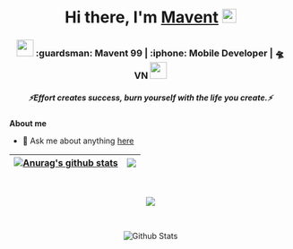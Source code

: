 <div align="center">
   <h1>Hi there, I'm <a href="https://github.com/trungcong1999">Mavent</a> <img src="https://media.giphy.com/media/hvRJCLFzcasrR4ia7z/giphy.gif" width="25px"> </h1>
</div>
<div align="center">
<h3><img src="https://media.giphy.com/media/WUlplcMpOCEmTGBtBW/giphy.gif" width="30">  :guardsman: Mavent 99 | :iphone: Mobile Developer | 🛸 VN <img src="https://media.giphy.com/media/WUlplcMpOCEmTGBtBW/giphy.gif" width="30"></h3>
</div>
 <h5 align="center">
   <i>⚡️Effort creates success, burn yourself with the life you create.⚡️</i>
  </h5>

**About me**
- 💬 Ask me about anything [here](https://github.com/trungcong1999/trungcong1999/issues)

| <a href="https://github.com/anuraghazra/github-readme-stats"><img align="center" src="https://github-readme-stats.vercel.app/api?username=trungcong1999&show_icons=true&include_all_commits=true&theme=buefy&hide_border=true" alt="Anurag's github stats" /></a> | <a href="https://github.com/anuraghazra/github-readme-stats"><img align="center" src="https://github-readme-stats.vercel.app/api/top-langs/?username=trungcong1999&layout=compact&theme=buefy&hide_border=true" /></a> |
| ------------- | ------------- |
<br />

<p align="center">
   <img src="https://media.giphy.com/media/VTtANKl0beDFQRLDTh/giphy.gif" />
   </p>
   </br>

<p align="center">
        <img src="https://raw.githubusercontent.com/mayhemantt/mayhemantt/Update/svg/Bottom.svg" alt="Github Stats" />
</p>
